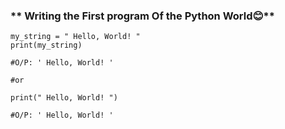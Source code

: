 ### ** Writing the First program Of the Python World😊**

```
my_string = " Hello, World! "
print(my_string)

#O/P: ' Hello, World! '

#or

print(" Hello, World! ")

#O/P: ' Hello, World! '
```
